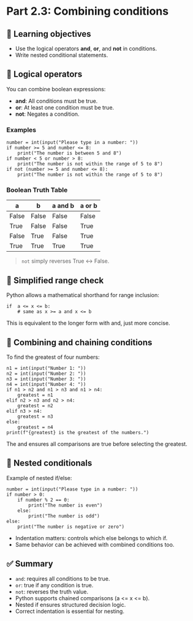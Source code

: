 # Part 2.3: Combining conditions

## 🎯 Learning objectives
- Use the logical operators **and**, **or**, and **not** in conditions.
- Write nested conditional statements.

## 🔹 Logical operators

You can combine boolean expressions:

- **and**: All conditions must be true.
- **or**: At least one condition must be true.
- **not**: Negates a condition.

### Examples
```
number = int(input("Please type in a number: "))
if number >= 5 and number <= 8:
    print("The number is between 5 and 8")
if number < 5 or number > 8:
    print("The number is not within the range of 5 to 8")
if not (number >= 5 and number <= 8):
    print("The number is not within the range of 5 to 8")
```
### Boolean Truth Table

| a     | b     | a and b | a or b |
|-------|-------|----------|--------|
| False | False | False    | False  |
| True  | False | False    | True   |
| False | True  | False    | True   |
| True  | True  | True     | True   |

> `not` simply reverses True ↔ False.

## 🔹 Simplified range check
Python allows a mathematical shorthand for range inclusion:
```
if  a <= x <= b:
    # same as x >= a and x <= b
```
This is equivalent to the longer form with and, just more concise. 

## 🔹 Combining and chaining conditions
To find the greatest of four numbers:
```
n1 = int(input("Number 1: "))
n2 = int(input("Number 2: "))
n3 = int(input("Number 3: "))
n4 = int(input("Number 4: "))
if n1 > n2 and n1 > n3 and n1 > n4:
    greatest = n1
elif n2 > n3 and n2 > n4:
    greatest = n2
elif n3 > n4:
    greatest = n3
else:
    greatest = n4
print(f"{greatest} is the greatest of the numbers.")
```
The and ensures all comparisons are true before selecting the greatest. 

## 🔹 Nested conditionals
Example of nested if/else:
```
number = int(input("Please type in a number: "))
if number > 0:
    if number % 2 == 0:
        print("The number is even")
    else:
        print("The number is odd")
else:
    print("The number is negative or zero")
```
- Indentation matters: controls which else belongs to which if.
- Same behavior can be achieved with combined conditions too. 

## ✅ Summary
- `and`: requires all conditions to be true.
- `or`: true if any condition is true.
- `not`: reverses the truth value.
- Python supports chained comparisons (a <= x <= b).
- Nested if ensures structured decision logic.
- Correct indentation is essential for nesting.
